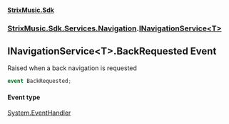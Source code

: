 #### [StrixMusic.Sdk](./index.md 'index')
### [StrixMusic.Sdk.Services.Navigation](./StrixMusic-Sdk-Services-Navigation.md 'StrixMusic.Sdk.Services.Navigation').[INavigationService&lt;T&gt;](./StrixMusic-Sdk-Services-Navigation-INavigationService-T-.md 'StrixMusic.Sdk.Services.Navigation.INavigationService&lt;T&gt;')
## INavigationService&lt;T&gt;.BackRequested Event
Raised when a back navigation is requested  
```csharp
event BackRequested;
```
#### Event type
[System.EventHandler](https://docs.microsoft.com/en-us/dotnet/api/System.EventHandler 'System.EventHandler')
